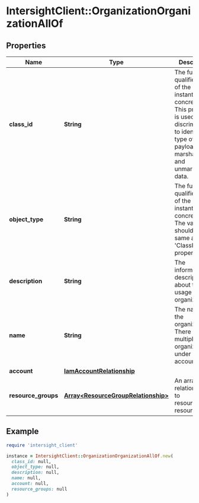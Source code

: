 # IntersightClient::OrganizationOrganizationAllOf

## Properties

| Name | Type | Description | Notes |
| ---- | ---- | ----------- | ----- |
| **class_id** | **String** | The fully-qualified name of the instantiated, concrete type. This property is used as a discriminator to identify the type of the payload when marshaling and unmarshaling data. | [default to &#39;organization.Organization&#39;] |
| **object_type** | **String** | The fully-qualified name of the instantiated, concrete type. The value should be the same as the &#39;ClassId&#39; property. | [default to &#39;organization.Organization&#39;] |
| **description** | **String** | The informative description about the usage of this organization. | [optional] |
| **name** | **String** | The name of the organization. There can be multiple organizations under an account. | [optional] |
| **account** | [**IamAccountRelationship**](IamAccountRelationship.md) |  | [optional] |
| **resource_groups** | [**Array&lt;ResourceGroupRelationship&gt;**](ResourceGroupRelationship.md) | An array of relationships to resourceGroup resources. | [optional] |

## Example

```ruby
require 'intersight_client'

instance = IntersightClient::OrganizationOrganizationAllOf.new(
  class_id: null,
  object_type: null,
  description: null,
  name: null,
  account: null,
  resource_groups: null
)
```

